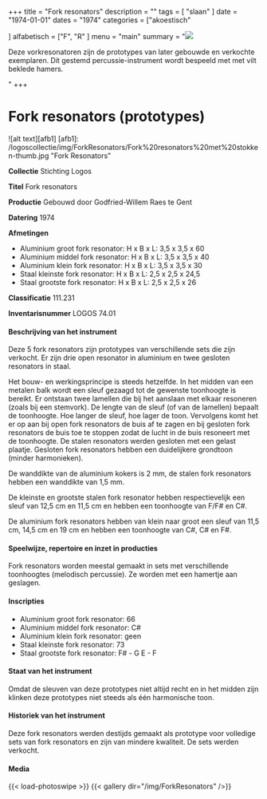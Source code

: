 ﻿+++
title = "Fork resonators"
description = ""
tags = [
"slaan"
]
date = "1974-01-01"
dates = "1974"
categories = ["akoestisch"

]
alfabetisch = ["F", "R"
]
menu = "main"
summary = "<a href='/logoscollectie/1974/fork_resonators'><img src='/logoscollectie/img/ForkResonators/Fork%20resonators%20met%20stokken-thumb.jpg'></a><p>Deze vorkresonatoren zijn de prototypes van later gebouwde en verkochte exemplaren. Dit gestemd percussie-instrument wordt bespeeld met met vilt beklede hamers.</p>"
+++

# Fork resonators (prototypes)

![alt text][afb1]
[afb1]: /logoscollectie/img/ForkResonators/Fork%20resonators%20met%20stokken-thumb.jpg "Fork Resonators"

**Collectie** 
Stichting Logos

**Titel**
Fork resonators

**Productie**
Gebouwd door Godfried-Willem Raes te Gent

**Datering**
1974

**Afmetingen**
- Aluminium groot fork resonator: H x B x L: 3,5 x 3,5 x 60
- Aluminium middel fork resonator: H x B x L: 3,5 x 3,5 x 40
- Aluminium klein fork resonator: H x B x L: 3,5 x 3,5 x 30
- Staal kleinste fork resonator: H x B x L: 2,5 x 2,5 x 24,5
- Staal grootste fork resonator: H x B x L: 2,5 x 2,5 x 26

**Classificatie**
111.231

**Inventarisnummer**
LOGOS 74.01

#### Beschrijving van het instrument
Deze 5 fork resonators zijn prototypes van verschillende sets die zijn verkocht. Er zijn drie open resonator in aluminium en twee gesloten resonators in staal.

Het bouw- en werkingsprincipe is steeds hetzelfde. In het midden van een metalen balk wordt een sleuf gezaagd tot de gewenste toonhoogte is bereikt. Er ontstaan twee lamellen die bij het aanslaan met elkaar resoneren (zoals bij een stemvork). De lengte van de sleuf (of van de lamellen) bepaalt de toonhoogte. Hoe langer de sleuf, hoe lager de toon. Vervolgens komt het er op aan bij open fork resonators de buis af te zagen en bij gesloten fork resonators de buis toe te stoppen zodat de lucht in de buis resoneert met de toonhoogte. De stalen resonators werden gesloten met een gelast plaatje. Gesloten fork resonators hebben een duidelijkere grondtoon (minder harmonieken).  

De wanddikte van de aluminium kokers is 2 mm, de stalen fork resonators hebben een wanddikte van 1,5 mm.

De kleinste en grootste stalen fork resonator hebben respectievelijk een sleuf van 12,5 cm en 11,5 cm en hebben een toonhoogte van F/F# en C#. 

De aluminium fork resonators hebben van klein naar groot een sleuf van 11,5 cm, 14,5 cm en 19 cm en hebben een toonhoogte van C#, C# en F#.

#### Speelwijze, repertoire en inzet in producties
Fork resonators worden meestal gemaakt in sets met verschillende toonhoogtes (melodisch percussie). Ze worden met een hamertje aan geslagen. 


#### Inscripties
- Aluminium groot fork resonator: 66
- Aluminium middel fork resonator: C#
- Aluminium klein fork resonator: geen
- Staal kleinste fork resonator: 73
- Staal grootste fork resonator: F# - G   E - F

#### Staat van het instrument
Omdat de sleuven van deze prototypes niet altijd recht en in het midden zijn klinken deze prototypes niet steeds als één harmonische toon.

#### Historiek van het instrument
Deze fork resonators werden destijds gemaakt als prototype voor volledige sets van fork resonators en zijn van mindere kwaliteit. De sets werden verkocht.


#### Media
{{< load-photoswipe >}}
{{< gallery dir="/img/ForkResonators" />}}

